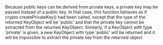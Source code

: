 Because public keys can be derived from private keys, a private key may be passed instead of a public key. In that case, this function behaves as if crypto.createPrivateKey() had been called, except that the type of the returned KeyObject will be 'public' and that the private key cannot be extracted from the returned KeyObject. Similarly, if a KeyObject with type 'private' is given, a new KeyObject with type 'public' will be returned and it will be impossible to extract the private key from the returned object.
